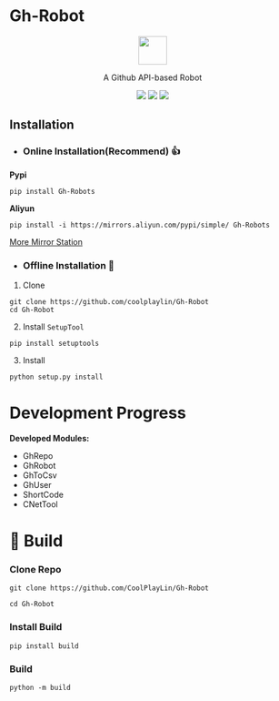 # Gh-Robot

<p align="center">
<img src="https://cdn.api-go.asia/assets/img/Robot.png" width="50" height="50">
</p>

<p align="center">A Github API-based Robot</p>


<p align="center">
<img src="https://img.shields.io/github/license/CoolPlayLin/Gh-Robot?style=flat-square">
<img src="https://img.shields.io/pypi/dm/Gh-Robot?style=flat-square">
<img src="https://img.shields.io/github/issues-pr/CoolPlayLin/Gh-Robot?style=flat-square">

</p>

##  **Installation**

- ### **Online Installation(Recommend)** 👍

**Pypi**

```
pip install Gh-Robots
```

**Aliyun**
```
pip install -i https://mirrors.aliyun.com/pypi/simple/ Gh-Robots
```

[More Mirror Station](https://github.com/coolplaylin/Gh-Robot/blob/main/docs/Mirror%20Station.md)

- ### Offline Installation 🤔

1. Clone
```
git clone https://github.com/coolplaylin/Gh-Robot
cd Gh-Robot
```

2. Install `SetupTool`
```
pip install setuptools
```

3. Install
```
python setup.py install
```

# Development Progress

**Developed Modules:**

- GhRepo
- GhRobot
- GhToCsv
- GhUser
- ShortCode
- CNetTool

# 🥰 Build

### **Clone Repo**

```
git clone https://github.com/CoolPlayLin/Gh-Robot

cd Gh-Robot
```

### **Install Build**
```
pip install build
```

### **Build**
```
python -m build
```
